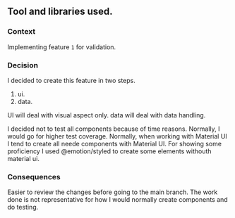 ## Tool and libraries used.

### Context

Implementing feature `1` for validation.

### Decision

I decided to create this feature in two steps.

1. ui.
1. data.

UI will deal with visual aspect only.
data will deal with data handling.

I decided not to test all components because of time reasons. Normally, I would go for higher test coverage.
Normally, when working with Material UI I tend to create all neede components with Material UI.
For showing some proficiency I used @emotion/styled to create some elements withouth material ui.

### Consequences

Easier to review the changes before going to the main branch.
The work done is not representative for how I would normally create components and do testing.
